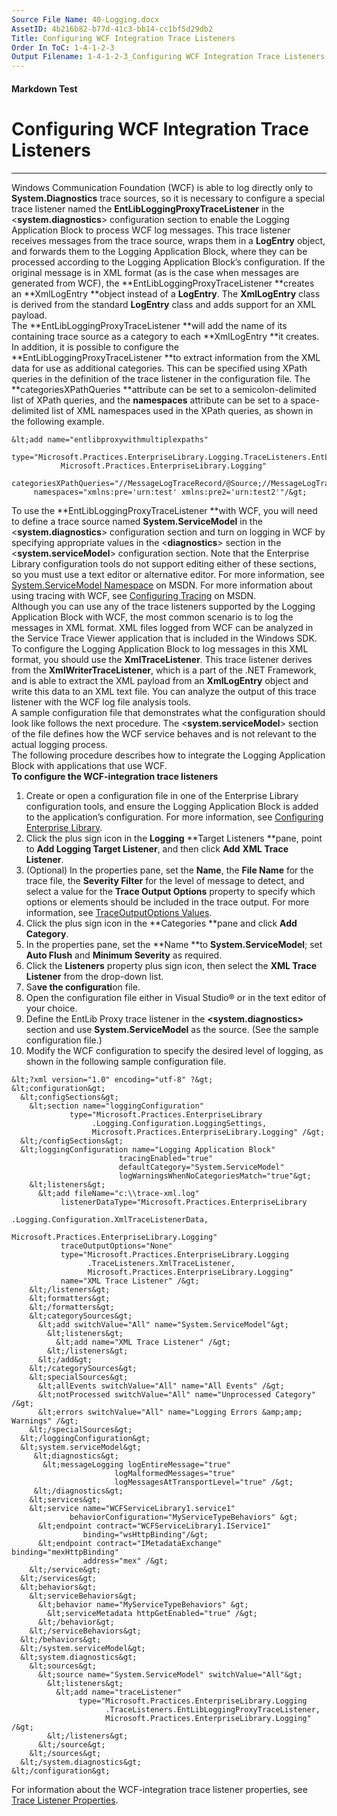 ```yaml
---
Source File Name: 40-Logging.docx
AssetID: 4b216b82-b77d-41c3-bb14-cc1bf5d29db2
Title: Configuring WCF Integration Trace Listeners
Order In ToC: 1-4-1-2-3
Output Filename: 1-4-1-2-3_Configuring WCF Integration Trace Listeners.markdown
---
```


#### Markdown Test ####
# Configuring WCF Integration Trace Listeners #
----------

Windows Communication Foundation (WCF) is able to log directly only to **System.Diagnostics** trace sources, so it is necessary to configure a special trace listener named the **EntLibLoggingProxyTraceListener** in the &lt;**system.diagnostics**&gt; configuration section to enable the Logging Application Block to process WCF log messages. This trace listener receives messages from the trace source, wraps them in a **LogEntry** object, and forwards them to the Logging Application Block, where they can be processed according to the Logging Application Block’s configuration. If the original message is in XML format (as is the case when messages are generated from WCF), the **EntLibLoggingProxyTraceListener **creates an **XmlLogEntry **object instead of a **LogEntry**. The **XmlLogEntry** class is derived from the standard **LogEntry** class and adds support for an XML payload.  
The **EntLibLoggingProxyTraceListener **will add the name of its containing trace source as a category to each **XmlLogEntry **it creates. In addition, it is possible to configure the **EntLibLoggingProxyTraceListener **to extract information from the XML data for use as additional categories. This can be specified using XPath queries in the definition of the trace listener in the configuration file. The **categoriesXPathQueries **attribute can be set to a semicolon-delimited list of XPath queries, and the **namespaces** attribute can be set to a space-delimited list of XML namespaces used in the XPath queries, as shown in the following example.    

```other
&lt;add name="entlibproxywithmultiplexpaths"
     type="Microsoft.Practices.EnterpriseLibrary.Logging.TraceListeners.EntLibLoggingProxyTraceListener, 
           Microsoft.Practices.EnterpriseLibrary.Logging"
     categoriesXPathQueries="//MessageLogTraceRecord/@Source;//MessageLogTraceRecord/@Source2"
     namespaces="xmlns:pre='urn:test' xmlns:pre2='urn:test2'"/&gt;
```

To use the **EntLibLoggingProxyTraceListener **with WCF, you will need to define a trace source named **System.ServiceModel** in the &lt;**system.diagnostics**&gt; configuration section and turn on logging in WCF by specifying appropriate values in the &lt;**diagnostics**&gt; section in the &lt;**system.serviceModel**&gt; configuration section. Note that the Enterprise Library configuration tools do not support editing either of these sections, so you must use a text editor or alternative editor. For more information, see [System.ServiceModel Namespace](http://msdn2.microsoft.com/en-us/library/system.servicemodel.aspx) on MSDN. For more information about using tracing with WCF, see [Configuring Tracing](http://msdn2.microsoft.com/en-us/library/ms733025.aspx) on MSDN.  
Although you can use any of the trace listeners supported by the Logging Application Block with WCF, the most common scenario is to log the messages in XML format. XML files logged from WCF can be analyzed in the Service Trace Viewer application that is included in the Windows SDK. To configure the Logging Application Block to log messages in this XML format, you should use the **XmlTraceListener**. This trace listener derives from the **XmlWriterTraceListener**, which is a part of the .NET Framework, and is able to extract the XML payload from an **XmlLogEntry** object and write this data to an XML text file. You can analyze the output of this trace listener with the WCF log file analysis tools.   
A sample configuration file that demonstrates what the configuration should look like follows the next procedure. The &lt;**system.serviceModel**&gt; section of the file defines how the WCF service behaves and is not relevant to the actual logging process.   
The following procedure describes how to integrate the Logging Application Block with applications that use WCF.  
<a name="Configure_for_WCF" href="#" xmlns:xlink="http://www.w3.org/1999/xlink"><span /></a>**To configure the WCF-integration trace listeners**

1. Create or open a configuration file in one of the Enterprise Library configuration tools, and ensure the Logging Application Block is added to the application’s configuration. For more information, see [Configuring Enterprise Library](test-markdown_05ae7aff-85e4-46b5-8401-c4df81a2ea00.html).
2. Click the plus sign icon in the **Logging** **Target Listeners **pane, point to **Add Logging Target Listener**, and then click **Add** **XML Trace Listener**.
3. (Optional) In the properties pane, set the **Name**, the **File Name** for the trace file, the **Severity Filter** for the level of message to detect, and select a value for the **Trace Output Options** property to specify which options or elements should be included in the trace output. For more information, see [TraceOutputOptions Values](test-markdown_e0902ea8-47a8-465f-a7d4-6809f35f6bc8.html).
4. Click the plus sign icon in the **Categories **pane and click **Add Category**.
5. In the properties pane, set the **Name **to **System.ServiceModel**; set **Auto Flush** and **Minimum Severity** as required.
6. Click the **Listeners** property plus sign icon, then select the **XML Trace Listener** from the drop-down list.
7. Sa**ve the configurati**on file.
8. Open the configuration file either in Visual Studio® or in the text editor of your choice.
9. Define the EntLib Proxy trace listener in the **&lt;system.diagnostics&gt;** section and use **System.ServiceModel** as the source. (See the sample configuration file.)
10. Modify the WCF configuration to specify the desired level of logging, as shown in the following sample configuration file.

```other
&lt;?xml version="1.0" encoding="utf-8" ?&gt;
&lt;configuration&gt;
  &lt;configSections&gt;
    &lt;section name="loggingConfiguration"
             type="Microsoft.Practices.EnterpriseLibrary
                  .Logging.Configuration.LoggingSettings,
                  Microsoft.Practices.EnterpriseLibrary.Logging" /&gt;
  &lt;/configSections&gt;
  &lt;loggingConfiguration name="Logging Application Block"
                        tracingEnabled="true"
                        defaultCategory="System.ServiceModel"
                        logWarningsWhenNoCategoriesMatch="true"&gt;
    &lt;listeners&gt;
      &lt;add fileName="c:\\trace-xml.log"
           listenerDataType="Microsoft.Practices.EnterpriseLibrary
                            .Logging.Configuration.XmlTraceListenerData,
                            Microsoft.Practices.EnterpriseLibrary.Logging"
           traceOutputOptions="None"
           type="Microsoft.Practices.EnterpriseLibrary.Logging
                 .TraceListeners.XmlTraceListener,
                 Microsoft.Practices.EnterpriseLibrary.Logging"
           name="XML Trace Listener" /&gt;
    &lt;/listeners&gt;
    &lt;formatters&gt;
    &lt;/formatters&gt;
    &lt;categorySources&gt;
      &lt;add switchValue="All" name="System.ServiceModel"&gt;
        &lt;listeners&gt;
          &lt;add name="XML Trace Listener" /&gt;
        &lt;/listeners&gt;
      &lt;/add&gt;
    &lt;/categorySources&gt;
    &lt;specialSources&gt;
      &lt;allEvents switchValue="All" name="All Events" /&gt;
      &lt;notProcessed switchValue="All" name="Unprocessed Category" /&gt;
      &lt;errors switchValue="All" name="Logging Errors &amp;amp; Warnings" /&gt;
    &lt;/specialSources&gt;
  &lt;/loggingConfiguration&gt;
  &lt;system.serviceModel&gt;
     &lt;diagnostics&gt;
       &lt;messageLogging logEntireMessage="true"
                       logMalformedMessages="true"
                       logMessagesAtTransportLevel="true" /&gt;
     &lt;/diagnostics&gt;
    &lt;services&gt;
    &lt;service name="WCFServiceLibrary1.service1"
             behaviorConfiguration="MyServiceTypeBehaviors" &gt;
      &lt;endpoint contract="WCFServiceLibrary1.IService1"
                binding="wsHttpBinding"/&gt;
      &lt;endpoint contract="IMetadataExchange" binding="mexHttpBinding"
                address="mex" /&gt;  
    &lt;/service&gt;
  &lt;/services&gt;
  &lt;behaviors&gt;
    &lt;serviceBehaviors&gt;
      &lt;behavior name="MyServiceTypeBehaviors" &gt;
        &lt;serviceMetadata httpGetEnabled="true" /&gt;
      &lt;/behavior&gt;
    &lt;/serviceBehaviors&gt;
  &lt;/behaviors&gt;
  &lt;/system.serviceModel&gt;
  &lt;system.diagnostics&gt;
    &lt;sources&gt;
      &lt;source name="System.ServiceModel" switchValue="All"&gt;
        &lt;listeners&gt;
          &lt;add name="traceListener" 
               type="Microsoft.Practices.EnterpriseLibrary.Logging
                     .TraceListeners.EntLibLoggingProxyTraceListener,
                     Microsoft.Practices.EnterpriseLibrary.Logging" /&gt;
        &lt;/listeners&gt;
      &lt;/source&gt;
    &lt;/sources&gt;
  &lt;/system.diagnostics&gt;
&lt;/configuration&gt;
```

For information about the WCF-integration trace listener properties, see [Trace Listener Properties](test-markdown_b45ee518-82b1-426c-b772-1e6c0fde455e.html).  
<a name="tracelistener" href="#" xmlns:xlink="http://www.w3.org/1999/xlink"><span /></a><a name="Trace_Listener_Prop" href="#" xmlns:xlink="http://www.w3.org/1999/xlink"><span /></a>
